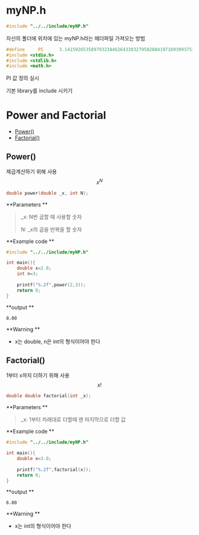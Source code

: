 # myNP.h

```c
#include "../../include/myNP.h"
```

자신의 폴더에 위치에 있는 myNP.h라는 헤더파일 가져오는 방법

```c
#define		PI		3.14159265358979323846264338327950288419716939937510582
#include <stdio.h>
#include <stdlib.h>
#include <math.h>
```

PI 값 정의 실시

기본 library를 include 시키기



# Power and Factorial

* [Power()](#Power())
* [Factorial()](#Factorial())

## Power()

제곱계산하기 위해 사용 
$$
x^N
$$

```c
double power(double _x, int N);
```

**Parameters ** 

> _x:  N번 곱할 때 사용할 숫자
>
> N: _x의 곱을 반복을 할 숫자

**Example code **

```c
#include "../../include/myNP.h"

int main(){
    double x=2.0;
    int n=3;
    
    printf("%.2f",power(2,3));
    return 0;
}
```

**output **

```
8.00
```

**Warning ** 

* x는 double, n은 int의 형식이어야 한다



## Factorial()

1부터 x까지 더하기 위해 사용 
$$
x!
$$

```c
double double factorial(int _x);
```

**Parameters ** 

> _x:  1부터 차례대로 더할때 맨 마지막으로 더할 값

**Example code **

```c
#include "../../include/myNP.h"

int main(){
    double x=3.0;
    
    printf("%.2f",factorial(x));
    return 0;
}
```

**output **

```
6.00
```

**Warning ** 

* x는 int의 형식이어야 한다